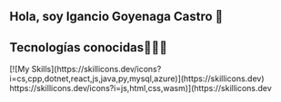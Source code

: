 ## Hola, soy Igancio Goyenaga Castro 👋


<h2>Tecnologías conocidas👨🏻‍💻</h2>
[![My Skills](https://skillicons.dev/icons?i=cs,cpp,dotnet,react,js,java,py,mysql,azure)](https://skillicons.dev)
https://skillicons.dev/icons?i=js,html,css,wasm)](https://skillicons.dev




<!--
**NachoGoyenaga/NachoGoyenaga** is a ✨ _special_ ✨ repository because its `README.md` (this file) appears on your GitHub profile.

Here are some ideas to get you started:

- 🔭 I’m currently working on ...
- 🌱 I’m currently learning ...
- 👯 I’m looking to collaborate on ...
- 🤔 I’m looking for help with ...
- 💬 Ask me about ...
- 📫 How to reach me: ...
- 😄 Pronouns: ...
- ⚡ Fun fact: ...
-->
